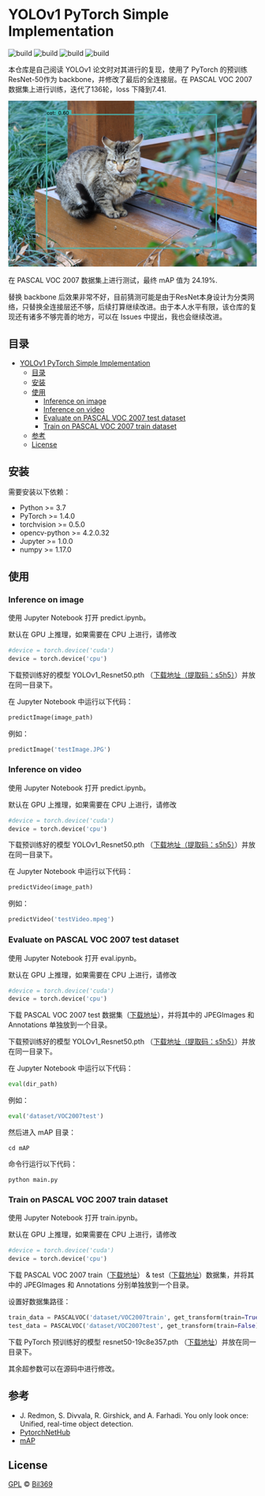 # YOLOv1 PyTorch Simple Implementation
![build](https://img.shields.io/badge/build-passing-success)
![build](https://img.shields.io/badge/python-v3.7-ff68b4)
![build](https://img.shields.io/badge/pytorch-1.4.0-orange)
![build](https://img.shields.io/badge/license-GPL-blue)

本仓库是自己阅读 YOLOv1 论文时对其进行的复现，使用了 PyTorch 的预训练 ResNet-50作为 backbone，并修改了最后的全连接层。在 PASCAL VOC 2007 数据集上进行训练，迭代了136轮，loss 下降到7.41.

![检测结果](testImage_result.jpg)

在 PASCAL VOC 2007 数据集上进行测试，最终 mAP 值为 24.19%.

替换 backbone 后效果非常不好，目前猜测可能是由于ResNet本身设计为分类网络，只替换全连接层还不够，后续打算继续改进。由于本人水平有限，该仓库的复现还有诸多不够完善的地方，可以在 Issues 中提出，我也会继续改进。

## 目录
- [YOLOv1 PyTorch Simple Implementation](#yolov1-pytorch-simple-implementation)
  - [目录](#%e7%9b%ae%e5%bd%95)
  - [安装](#%e5%ae%89%e8%a3%85)
  - [使用](#%e4%bd%bf%e7%94%a8)
    - [Inference on image](#inference-on-image)
    - [Inference on video](#inference-on-video)
    - [Evaluate on PASCAL VOC 2007 test dataset](#evaluate-on-pascal-voc-2007-test-dataset)
    - [Train on PASCAL VOC 2007 train dataset](#train-on-pascal-voc-2007-train-dataset)
  - [参考](#%e5%8f%82%e8%80%83)
  - [License](#license)
## 安装
需要安装以下依赖：
- Python >= 3.7
- PyTorch >= 1.4.0
- torchvision >= 0.5.0
- opencv-python >= 4.2.0.32
- Jupyter >= 1.0.0
- numpy >= 1.17.0
## 使用
### Inference on image
使用 Jupyter Notebook 打开 predict.ipynb。

默认在 GPU 上推理，如果需要在 CPU 上进行，请修改
```python
#device = torch.device('cuda')
device = torch.device('cpu')
```
下载预训练好的模型 YOLOv1_Resnet50.pth （[下载地址（提取码：s5h5）](https://pan.baidu.com/s/1OJe9J9Q4H0G0bxVQpImt7A)）并放在同一目录下。

在 Jupyter Notebook 中运行以下代码：
```python
predictImage(image_path)
```
例如：
```python
predictImage('testImage.JPG')
```
### Inference on video
使用 Jupyter Notebook 打开 predict.ipynb。

默认在 GPU 上推理，如果需要在 CPU 上进行，请修改
```python
#device = torch.device('cuda')
device = torch.device('cpu')
```
下载预训练好的模型 YOLOv1_Resnet50.pth （[下载地址（提取码：s5h5）](https://pan.baidu.com/s/1OJe9J9Q4H0G0bxVQpImt7A)）并放在同一目录下。

在 Jupyter Notebook 中运行以下代码：
```python
predictVideo(image_path)
```
例如：
```python
predictVideo('testVideo.mpeg')
```
### Evaluate on PASCAL VOC 2007 test dataset
使用 Jupyter Notebook 打开 eval.ipynb。

默认在 GPU 上推理，如果需要在 CPU 上进行，请修改
```python
#device = torch.device('cuda')
device = torch.device('cpu')
```

下载 PASCAL VOC 2007 test 数据集（[下载地址](http://host.robots.ox.ac.uk/pascal/VOC/voc2007/VOCtest_06-Nov-2007.tar)），并将其中的 JPEGImages 和 Annotations 单独放到一个目录。

下载预训练好的模型 YOLOv1_Resnet50.pth （[下载地址（提取码：s5h5）](https://pan.baidu.com/s/1OJe9J9Q4H0G0bxVQpImt7A)）并放在同一目录下。

在 Jupyter Notebook 中运行以下代码：
```python
eval(dir_path)
```
例如：
```python
eval('dataset/VOC2007test')
```
然后进入 mAP 目录：
```shell
cd mAP
```
命令行运行以下代码：
```shell
python main.py
```
### Train on PASCAL VOC 2007 train dataset
使用 Jupyter Notebook 打开 train.ipynb。

默认在 GPU 上推理，如果需要在 CPU 上进行，请修改
```python
#device = torch.device('cuda')
device = torch.device('cpu')
```
下载 PASCAL VOC 2007 train（[下载地址](http://host.robots.ox.ac.uk/pascal/VOC/voc2007/VOCtrainval_06-Nov-2007.tar)） & test（[下载地址](http://host.robots.ox.ac.uk/pascal/VOC/voc2007/VOCtest_06-Nov-2007.tar)）数据集，并将其中的 JPEGImages 和 Annotations 分别单独放到一个目录。

设置好数据集路径：
```python
train_data = PASCALVOC('dataset/VOC2007train', get_transform(train=True))
test_data = PASCALVOC('dataset/VOC2007test', get_transform(train=False))
```

下载 PyTorch 预训练好的模型 resnet50-19c8e357.pth （[下载地址](https://download.pytorch.org/models/resnet50-19c8e357.pth)）并放在同一目录下。

其余超参数可以在源码中进行修改。
## 参考
- J. Redmon, S. Divvala, R. Girshick, and A. Farhadi. You
only look once: Unified, real-time object detection.
- [PytorchNetHub](https://github.com/bobo0810/PytorchNetHub/tree/master/Yolov1_pytorch)
- [mAP](https://github.com/Cartucho/mAP)
## License
[GPL](https://github.com/Bil369/YOLOv1-PyTorch-Simple-Implementation/blob/master/LICENSE) &copy; [Bil369](https://github.com/Bil369)
